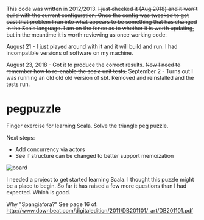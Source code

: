This code was written in 2012/2013.  ~~I just checked it (Aug 2018) and it won't build with the current configuration.  Once the config was tweaked to get past that problem I ran into what appears to be something that has changed in the Scala language.  I am on the fence as to whether it is worth updating, but in the meantime it is worth reviewing as once working code.~~

August 21 - I just played around with it and it will build and run.  I had incompatible versions of software on my machine. 

August 23, 2018  - Got it to produce the correct results.  ~~Now I need to remember how to re-enable the scala unit tests.~~ September 2 - Turns out I was running an old old old version of sbt.  Removed and reinstalled and the tests run.

pegpuzzle
=========

Finger exercise for learning Scala.  Solve the triangle peg puzzle.

Next steps:

* Add concurrency via actors
* See if structure can be changed to better support memoization

![board](https://raw.github.com/spangiafora/pegpuzzle/master/images/pegs.jpg)

I needed a project to get started learning Scala.  I thought this puzzle might
be a place to begin.  So far it has raised a few more questions than I had
expected.  Which is good.


Why "Spangiafora?" See page 16 of: http://www.downbeat.com/digitaledition/2011/DB201101/_art/DB201101.pdf

